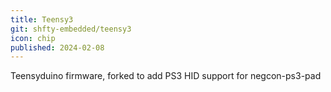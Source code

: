 ```yaml
---
title: Teensy3
git: shfty-embedded/teensy3
icon: chip
published: 2024-02-08
---
```


Teensyduino firmware, forked to add PS3 HID support for negcon-ps3-pad

